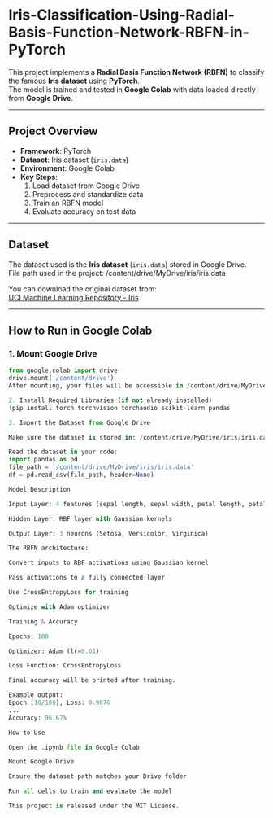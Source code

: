 # Iris-Classification-Using-Radial-Basis-Function-Network-RBFN-in-PyTorch

This project implements a **Radial Basis Function Network (RBFN)** to classify the famous **Iris dataset** using **PyTorch**.  
The model is trained and tested in **Google Colab** with data loaded directly from **Google Drive**.

---

## Project Overview
- **Framework**: PyTorch
- **Dataset**: Iris dataset (`iris.data`)
- **Environment**: Google Colab
- **Key Steps**:
  1. Load dataset from Google Drive
  2. Preprocess and standardize data
  3. Train an RBFN model
  4. Evaluate accuracy on test data

---

## Dataset
The dataset used is the **Iris dataset** (`iris.data`) stored in Google Drive.  
File path used in the project: /content/drive/MyDrive/iris/iris.data


You can download the original dataset from:  
[UCI Machine Learning Repository - Iris](https://archive.ics.uci.edu/dataset/53/iris)

---

## How to Run in Google Colab

### 1. Mount Google Drive
```python
from google.colab import drive
drive.mount('/content/drive')
After mounting, your files will be accessible in /content/drive/MyDrive/.

2. Install Required Libraries (if not already installed)
!pip install torch torchvision torchaudio scikit-learn pandas

3. Import the Dataset from Google Drive

Make sure the dataset is stored in: /content/drive/MyDrive/iris/iris.data

Read the dataset in your code:
import pandas as pd
file_path = '/content/drive/MyDrive/iris/iris.data'
df = pd.read_csv(file_path, header=None)

Model Description

Input Layer: 4 features (sepal length, sepal width, petal length, petal width)

Hidden Layer: RBF layer with Gaussian kernels

Output Layer: 3 neurons (Setosa, Versicolor, Virginica)

The RBFN architecture:

Convert inputs to RBF activations using Gaussian kernel

Pass activations to a fully connected layer

Use CrossEntropyLoss for training

Optimize with Adam optimizer

Training & Accuracy

Epochs: 100

Optimizer: Adam (lr=0.01)

Loss Function: CrossEntropyLoss

Final accuracy will be printed after training.

Example output:
Epoch [10/100], Loss: 0.9876
...
Accuracy: 96.67%

How to Use

Open the .ipynb file in Google Colab

Mount Google Drive

Ensure the dataset path matches your Drive folder

Run all cells to train and evaluate the model

This project is released under the MIT License.
